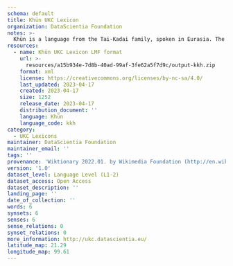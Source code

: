 ```yaml
---
schema: default
title: Khün UKC Lexicon
organization: DataScientia Foundation
notes: >-
  Khün is a language from the Tai-Kadai family, spoken in Eurasia. The UKC Lexicon of Khün is represented as a lexico-semantic network. It consists of words, word senses, synsets, as well as sense-level and synset-level relationships.
resources:
  - name: Khün UKC Lexicon LMF format
    url: >-
      resources/a15b934e-7d8b-40ad-99af-3fe62a5f7d9c/output-kkh.zip
    format: xml
    license: https://creativecommons.org/licenses/by-nc-sa/4.0/
    last_updated: 2023-04-17
    created: 2023-04-17
    size: 1252
    release_date: 2023-04-17
    distribution_document: ''
    language: Khün
    language_code: kkh
category:
  - UKC Lexicons
maintainer: DataScientia Foundation
maintainer_email: ''
tags: ''
provenance: 'Wiktionary 2022.01. by Wikimedia Foundation (http://en.wiktionary.org); Princeton WordNet 2.1 by Princeton University (https://wordnet.princeton.edu)'
version: '1.0'
dataset_level: Language Level (L1-2)
dataset_access: Open Access
dataset_description: ''
landing_page: ''
date_of_collection: ''
words: 6
synsets: 6
senses: 6
sense_relations: 0
synset_relations: 0
more_information: http://ukc.datascientia.eu/
latitude_map: 21.29
longitude_map: 99.61
---
```

